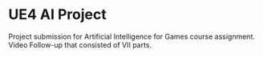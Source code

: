 # UE4 AI Project

 Project submission for Artificial Intelligence for Games course assignment. 
 Video Follow-up that consisted of VII parts. 
